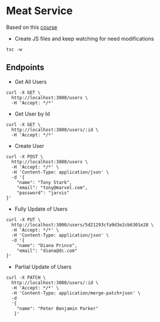 # Meat Service

Based on this [course](https://www.udemy.com/nodejs-rest-pt/learn/lecture/9815628#overview)

* Create JS files and keep watching for need modifications
```
tsc -w
```

## Endpoints

* Get All Users
```
curl -X GET \
  http://localhost:3000/users \
  -H 'Accept: */*' 
```

* Get User by Id
```
curl -X GET \
  http://localhost:3000/users/:id \
  -H 'Accept: */*' 
```

* Create User
```
curl -X POST \
  http://localhost:3000/users \
  -H 'Accept: */*' \
  -H 'Content-Type: application/json' \
  -d '{
	"name": "Tony Stark",
	"email": "tony@marvel.com",
	"password": "jarvis"
}'
```

* Fully Update of Users
```
curl -X PUT \
  http://localhost:3000/users/5d21293cfa9d3e2cb6301e28 \
  -H 'Accept: */*' \
  -H 'Content-Type: application/json' \
  -d '{
    "name": "Diana Prince",
    "email": "diana@dc.com"
}'
```

* Partial Update of Users
```
curl -X PATCH \
  http://localhost:3000/users/:id \
  -H 'Accept: */*' \
  -H 'Content-Type: application/merge-patch+json' \
  -d 
  '{
    "name": "Peter Benjamin Parker"
   }'
```